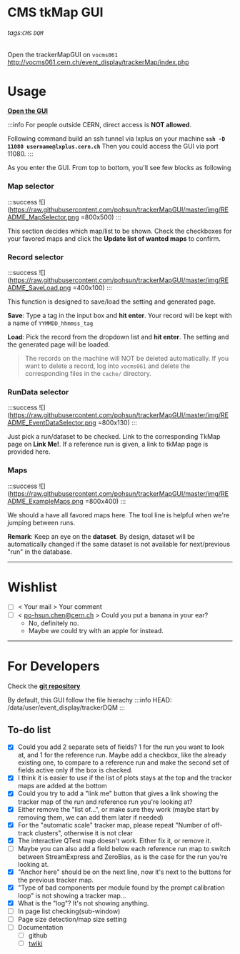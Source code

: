 # CMS tkMap GUI
###### tags:`CMS` `DQM`

Open the trackerMapGUI on ``vocms061`` http://vocms061.cern.ch/event_display/trackerMap/index.php


# Usage

[**Open the GUI**](http://vocms061.cern.ch/event_display/trackerMap/index.php)

:::info
For people outside CERN, direct access is **NOT allowed**.

Following command build an ssh tunnel via lxplus on your machine
**`ssh -D 11080 username@lxplus.cern.ch`**
Then you could access the GUI via port 11080.
:::

As you enter the GUI. From top to bottom, you'll see few blocks as following

### Map selector
:::success
![](https://raw.githubusercontent.com/pohsun/trackerMapGUI/master/img/README_MapSelector.png =800x500)
:::

This section decides which map/list to be shown.
Check the checkboxes for your favored maps and click the **Update list of wanted maps** to confirm.

### Record selector
:::success
![](https://raw.githubusercontent.com/pohsun/trackerMapGUI/master/img/README_SaveLoad.png =400x100)
:::

This function is designed to save/load the setting and generated page.

**Save**:
Type a tag in the input box and **hit enter**. Your record will be kept  with a name of `YYMMDD_hhmmss_tag`

**Load**:
Pick the record from the dropdown list and **hit enter**. The setting and the generated page will be loaded.

> The records on the machine will NOT be deleted automatically.
> If you want to delete a record, log into `vocms061` and delete the corresponding files in the `cache/` directory. 

### RunData selector
:::success
![](https://raw.githubusercontent.com/pohsun/trackerMapGUI/master/img/README_EventDataSelector.png =800x130)
:::

Just pick a run/dataset to be checked.
Link to the corresponding TkMap page on **Link Me!**.
If a reference run is given, a link to tkMap page is provided here.

### Maps
:::success
![](https://raw.githubusercontent.com/pohsun/trackerMapGUI/master/img/README_ExampleMaps.png =800x400)
:::

We should a have all favored maps here.
The tool line is helpful when we're jumping between runs.

**Remark**:
Keep an eye on the **dataset**.
By design, dataset will be automatically changed if the same dataset is not available for next/previous "run" in the database.

----
# Wishlist
- [ ] < Your mail > Your comment
- [ ] < po-hsun.chen@cern.ch > Could you put a banana in your ear?
    - No, definitely no.
    - Maybe we could try with an apple for instead.

----

# For Developers
Check the [**git repository**](https://github.com/pohsun/trackerMapGUI)

By default, this GUI follow the file hierachy
:::info
HEAD: /data/user/event_display/trackerDQM
:::

## To-do list
- [x] Could you add 2 separate sets of fields? 1 for the run you want to look at, and 1 for the reference run. Maybe add a checkbox, like the already existing one, to compare to a reference run and make the second set of fields active only if the box is checked.
- [x] I think it is easier to use if the list of plots stays at the top and the tracker maps are added at the bottom 
- [x] Could you try to add a "link me" button that gives a link showing the tracker map of the run and reference run you're looking at?
- [x] Either remove the "list of...", or make sure they work (maybe start by removing them, we can add them later if needed)
- [x] For the "automatic scale" tracker map, please repeat "Number of off-track clusters", otherwise it is not clear
- [x] The interactive QTest map doesn't work. Either fix it, or remove it.
- [ ] Maybe you can also add a field below each reference run map to switch between StreamExpress and ZeroBias, as is the case for the run you're looking at.
- [x] "Anchor here" should be on the next line, now it's next to the buttons for the previous tracker map.
- [x] "Type of bad components per module found by the prompt calibration loop" is not showing a tracker map...
- [x] What is the "log"? It's not showing anything.
- [ ] In page list checking(sub-window)
- [ ] Page size detection/map size setting
- [ ] Documentation
    - [ ] github
    - [ ] [twiki]()